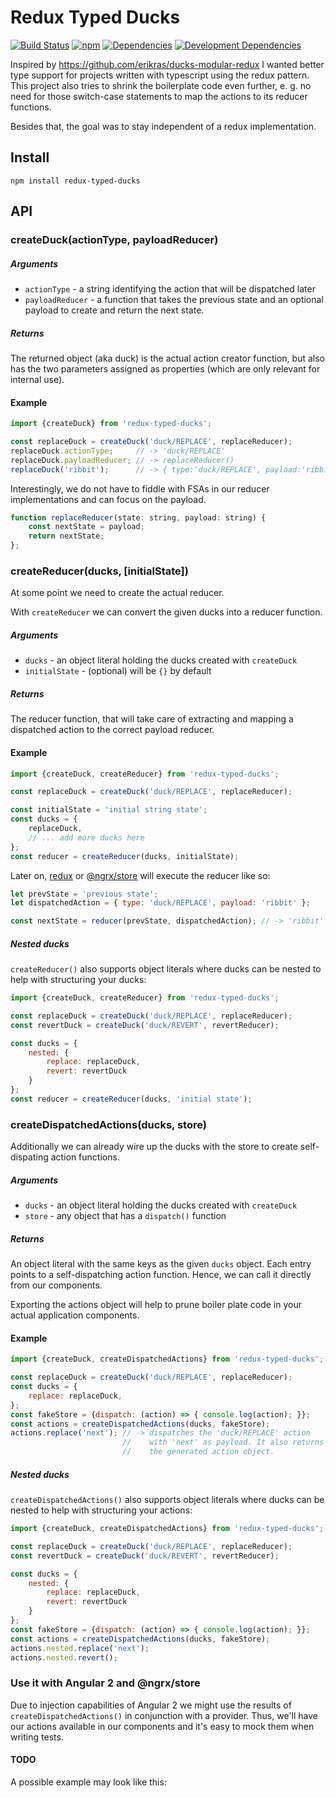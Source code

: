 # Redux Typed Ducks

[![Build Status](https://travis-ci.org/mhoyer/redux-typed-ducks.svg?branch=master)](https://travis-ci.org/mhoyer/redux-typed-ducks)
[![npm](https://img.shields.io/npm/v/redux-typed-ducks.svg)](https://www.npmjs.com/package/redux-typed-ducks)
[![Dependencies](https://david-dm.org/mhoyer/redux-typed-ducks.svg)](https://david-dm.org/mhoyer/redux-typed-ducks)
[![Development Dependencies](https://david-dm.org/mhoyer/redux-typed-ducks/dev-status.svg)](https://david-dm.org/mhoyer/redux-typed-ducks#info=devDependencies)

Inspired by https://github.com/erikras/ducks-modular-redux I wanted better
type support for projects written with typescript using the redux pattern. 
This project also tries to shrink the boilerplate code even further, e. g. 
no need for those switch-case statements to map the actions to its reducer 
functions.

Besides that, the goal was to stay independent of a redux implementation. 

## Install

```npm install redux-typed-ducks```

## API

### createDuck(actionType, payloadReducer)

##### Arguments

 - ```actionType``` - a string identifying the action that will be dispatched later
 - ```payloadReducer``` - a function that takes the previous state and an optional payload to create and return the next state.

##### Returns

The returned object (aka duck) is the actual action creator function, but
also has the two parameters assigned as properties (which are only relevant 
for internal use).

#### Example

```javascript
import {createDuck} from 'redux-typed-ducks';

const replaceDuck = createDuck('duck/REPLACE', replaceReducer);
replaceDuck.actionType;     // -> 'duck/REPLACE'
replaceDuck.payloadReducer; // -> replaceReducer()
replaceDuck('ribbit');      // -> { type:'duck/REPLACE', payload:'ribbit' } 
```

Interestingly, we do not have to fiddle with FSAs in our 
reducer implementations and can focus on the payload.

```javascript
function replaceReducer(state: string, payload: string) {
    const nextState = payload;
    return nextState;
};
```


### createReducer(ducks, [initialState])

At some point we need to create the actual reducer.

With ```createReducer``` we can convert the given ducks into a reducer function.

##### Arguments

 - ```ducks``` - an object literal holding the ducks created with ```createDuck```
 - ```initialState``` - (optional) will be ```{}``` by default

##### Returns

The reducer function, that will take care of extracting and mapping a 
dispatched action to the correct payload reducer.

#### Example 

```javascript
import {createDuck, createReducer} from 'redux-typed-ducks';

const replaceDuck = createDuck('duck/REPLACE', replaceReducer);

const initialState = 'initial string state';
const ducks = {
    replaceDuck,
    // ... add more ducks here
};
const reducer = createReducer(ducks, initialState);
```

Later on, [redux](https://github.com/reactjs/redux) or [@ngrx/store](https://github.com/ngrx/store) 
will execute the reducer like so:

```javascript
let prevState = 'previous state';
let dispatchedAction = { type: 'duck/REPLACE', payload: 'ribbit' };

const nextState = reducer(prevState, dispatchedAction); // -> 'ribbit'
```

##### Nested ducks

```createReducer()``` also supports object literals where ducks can be nested to 
help with structuring your ducks:

```javascript
import {createDuck, createReducer} from 'redux-typed-ducks';

const replaceDuck = createDuck('duck/REPLACE', replaceReducer);
const revertDuck = createDuck('duck/REVERT', revertReducer);

const ducks = {
    nested: {
        replace: replaceDuck,
        revert: revertDuck
    }
};
const reducer = createReducer(ducks, 'initial state');
```


### createDispatchedActions(ducks, store)

Additionally we can already wire up the ducks with the store 
to create self-dispating action functions.

##### Arguments

 - ```ducks``` - an object literal holding the ducks created with ```createDuck```
 - ```store``` - any object that has a ```dispatch()``` function

##### Returns

An object literal with the same keys as the given ```ducks``` object. Each
entry points to a self-dispatching action function. Hence, we can call it
directly from our components.

Exporting the actions object will help to prune boiler plate code 
in your actual application components.

#### Example

```javascript
import {createDuck, createDispatchedActions} from 'redux-typed-ducks';

const replaceDuck = createDuck('duck/REPLACE', replaceReducer);
const ducks = {
    replace: replaceDuck,
};
const fakeStore = {dispatch: (action) => { console.log(action); }};
const actions = createDispatchedActions(ducks, fakeStore);
actions.replace('next'); // -> dispatches the 'duck/REPLACE' action 
                         //    with 'next' as payload. It also returns
                         //    the generated action object.
```

##### Nested ducks

```createDispatchedActions()``` also supports object literals where ducks can be nested to 
help with structuring your actions:

```javascript
import {createDuck, createDispatchedActions} from 'redux-typed-ducks';

const replaceDuck = createDuck('duck/REPLACE', replaceReducer);
const revertDuck = createDuck('duck/REVERT', revertReducer);

const ducks = {
    nested: {
        replace: replaceDuck,
        revert: revertDuck
    }
};
const fakeStore = {dispatch: (action) => { console.log(action); }};
const actions = createDispatchedActions(ducks, fakeStore);
actions.nested.replace('next');
actions.nested.revert();
```


### Use it with Angular 2 and @ngrx/store

Due to injection capabilities of Angular 2 we might use the results of ```createDispatchedActions()```
in conjunction with a provider. Thus, we'll have our actions available in our components and it's easy to mock them when writing tests.


#### TODO

A possible example may look like this:

```javascript
```
